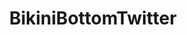 ---
title: BikiniBottomTwitter
crosslinks:
- youtubefactsbot
- youtubot
- anti_gif_bot
- u_imguralbumbot
- The_Donald
- AskReddit
- dankmemes
- me_irl
- pics
- DeepFriedMemes
- PrequelMemes
- MassdropBot
- xkcd
- fakehistoryporn
- tmsbmeta
- Imgoingtorockbottom
- SubredditDrama
- BlackPeopleTwitter
- wow
- Patrig
---